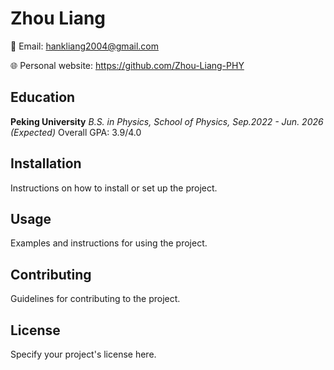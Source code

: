 # Zhou Liang

📧 Email: hankliang2004@gmail.com 

🌐 Personal website: https://github.com/Zhou-Liang-PHY

## Education

**Peking University**
*B.S. in Physics, School of Physics, Sep.2022 - Jun. 2026 (Expected)*
Overall GPA: 3.9/4.0

## Installation

Instructions on how to install or set up the project.

## Usage

Examples and instructions for using the project.

## Contributing

Guidelines for contributing to the project.

## License

Specify your project's license here.

